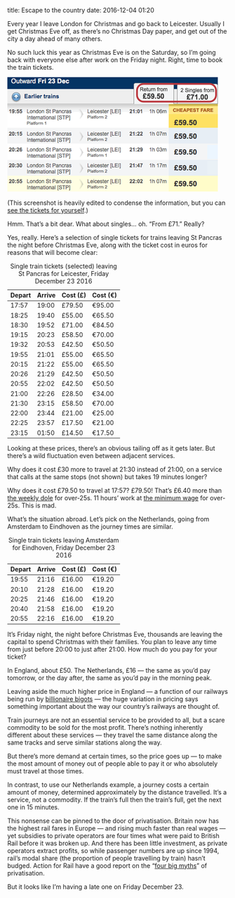 title: Escape to the country
date: 2016-12-04 01:20

Every year I leave London for Christmas and go back to Leicester. Usually I get Christmas Eve off, as there’s no Christmas Day paper, and get out of the city a day ahead of many others.

No such luck this year as Christmas Eve is on the Saturday, so I’m going back with everyone else after work on the Friday night. Right, time to book the train tickets.

<img src="/images/2016-12-03-train-tickets.gif"
     alt="An edited screenshot showing return tickets all costing £59.50."
     width=480
     height=260
     >

(This screenshot is heavily edited to condense the information, but you can [see the tickets for yourself][xmas-trains].)

Hmm. That’s a bit dear. What about singles… oh. “From £71.” Really?

[xmas-trains]: http://ojp.nationalrail.co.uk/service/timesandfares/STP/LEI/231216/2000/dep/271216/1200/dep

Yes, really. Here’s a selection of single tickets for trains leaving St Pancras the night before Christmas Eve, along with the ticket cost in euros for reasons that will become clear:

<table>
  <caption>Single train tickets (selected) leaving St Pancras for Leicester, Friday December 23 2016</caption>
  <thead>
    <tr>
      <th>Depart</th> <th>Arrive</th> <th>Cost (£)</th> <th>Cost (€)</th>
    </tr>
  </thead>
  <tbody>
    <tr>
      <td>17:57</td> <td>19:00</td> <td>£79.50</td> <td>€95.00</td>
    </tr>
    <tr>
      <td>18:25</td> <td>19:40</td> <td>£55.00</td> <td>€65.50</td>
    </tr>
    <tr>
      <td>18:30</td> <td>19:52</td> <td>£71.00</td> <td>€84.50</td>
    </tr>
    <tr>
      <td>19:15</td> <td>20:23</td> <td>£58.50</td> <td>€70.00</td>
    </tr>
    <tr>
      <td>19:32</td> <td>20:53</td> <td>£42.50</td> <td>€50.50</td>
    </tr>
    <tr>
      <td>19:55</td> <td>21:01</td> <td>£55.00</td> <td>€65.50</td>
    </tr>
    <tr>
      <td>20:15</td> <td>21:22</td> <td>£55.00</td> <td>€65.50</td>
    </tr>
    <tr>
      <td>20:26</td> <td>21:29</td> <td>£42.50</td> <td>€50.50</td>
    </tr>
    <tr>
      <td>20:55</td> <td>22:02</td> <td>£42.50</td> <td>€50.50</td>
    </tr>
    <tr>
      <td>21:00</td> <td>22:26</td> <td>£28.50</td> <td>€34.00</td>
    </tr>
    <tr>
      <td>21:30</td> <td>23:15</td> <td>£58.50</td> <td>€70.00</td>
    </tr>
    <tr>
      <td>22:00</td> <td>23:44</td> <td>£21.00</td> <td>€25.00</td>
    </tr>
    <tr>
      <td>22:25</td> <td>23:57</td> <td>£17.50</td> <td>€21.00</td>
    </tr>
    <tr>
      <td>23:15</td> <td>01:50</td> <td>£14.50</td> <td>€17.50</td>
    </tr>
  </tbody>
</table>

Looking at these prices, there’s an obvious tailing off as it gets later. But there’s a wild fluctuation even between adjacent services.

Why does it cost £30 more to travel at 21:30 instead of 21:00, on a service that calls at the same stops (not shown) but takes 19 minutes longer?

Why does it cost £79.50 to travel at 17:57? £79.50! That’s £6.40 more than [the weekly dole][jsa] for over-25s. 11 hours’ work at [the minimum wage][minw] for over-25s. This is mad.

[jsa]: https://www.gov.uk/jobseekers-allowance/overview
[minw]: https://www.gov.uk/national-minimum-wage-rates

What’s the situation abroad. Let’s pick on the Netherlands, going from Amsterdam to Eindhoven as the journey times are similar.

<table>
  <caption>Single train tickets leaving Amsterdam for Eindhoven, Friday December 23 2016</caption>
  <thead>
    <tr>
      <th>Depart</th> <th>Arrive</th> <th>Cost (£)</th> <th>Cost (€)</th>
    </tr>
  </thead>
  <tbody>
    <tr>
      <td>19:55</td> <td>21:16</td> <td>£16.00</td> <td>€19.20</td>
    </tr>
    <tr>
      <td>20:10</td> <td>21:28</td> <td>£16.00</td> <td>€19.20</td>
    </tr>
    <tr>
      <td>20:25</td> <td>21:46</td> <td>£16.00</td> <td>€19.20</td>
    </tr>
    <tr>
      <td>20:40</td> <td>21:58</td> <td>£16.00</td> <td>€19.20</td>
    </tr>
    <tr>
      <td>20:55</td> <td>22:16</td> <td>£16.00</td> <td>€19.20</td>
    </tr>
  </tbody>
</table>

It’s Friday night, the night before Christmas Eve, thousands are leaving the capital to spend Christmas with their families. You plan to leave any time from just before 20:00 to just after 21:00. How much do you pay for your ticket?

In England, about £50. The Netherlands, £16 — the same as you’d pay tomorrow, or the day after, the same as you’d pay in the morning peak.

Leaving aside the much higher price in England — a function of our railways being run by [billionaire bigots][souter] — the huge variation in pricing says something important about the way our country’s railways are thought of.

[souter]: https://en.wikipedia.org/wiki/Brian_Souter

Train journeys are not an essential service to be provided to all, but a scare commodity to be sold for the most profit. There’s nothing inherently different about these services — they travel the same distance along the same tracks and serve similar stations along the way.

But there’s more demand at certain times, so the price goes up — to make the most amount of money out of people able to pay it or who absolutely must travel at those times.

In contrast, to use our Netherlands example, a journey costs a certain amount of money, determined approximately by the distance travelled. It’s a service, not a commodity. If the train’s full then the train’s full, get the next one in 15 minutes.

This nonsense can be pinned to the door of privatisation. Britain now has the highest rail fares in Europe — and rising much faster than real wages — yet subsidies to private operators are four times what were paid to British Rail before it was broken up. And there has been little investment, as private operators extract profits, so while passenger numbers are up since 1994, rail’s modal share (the proportion of people travelling by train) hasn’t budged. Action for Rail have a good report on the “[four big myths][afr]” of privatisation.

[afr]: http://actionforrail.wpengine.com/wp-content/uploads/2015/06/Four_Big_Myths_Rail_Privatisation_Report_2015_LR.pdf

But it looks like I’m having a late one on Friday December 23.
